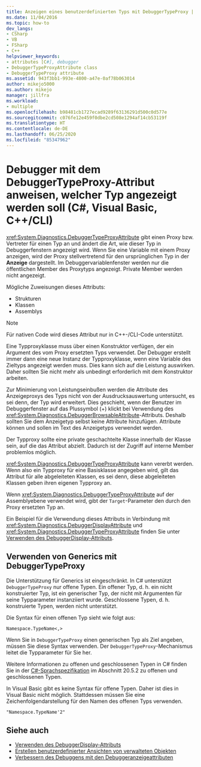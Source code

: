 ```yaml
---
title: Anzeigen eines benutzerdefinierten Typs mit DebuggerTypeProxy | Microsoft-Dokumentation
ms.date: 11/04/2016
ms.topic: how-to
dev_langs:
- CSharp
- VB
- FSharp
- C++
helpviewer_keywords:
- attributes [C#], debugger
- DebuggerTypeProxyAttribute class
- DebuggerTypeProxy attribute
ms.assetid: 943f3bb1-993e-4800-a47e-0af78b063014
author: mikejo5000
ms.author: mikejo
manager: jillfra
ms.workload:
- multiple
ms.openlocfilehash: b98481cb1727ecad9289f63136291d500c0d577e
ms.sourcegitcommit: c076fe12e459f0dbe2cd508e1294af14cb53119f
ms.translationtype: HT
ms.contentlocale: de-DE
ms.lasthandoff: 06/25/2020
ms.locfileid: "85347962"
---
```

# <a name="tell-the-debugger-what-type-to-show-using-debuggertypeproxy-attribute-c-visual-basic-ccli"></a>Debugger mit dem DebuggerTypeProxy-Attribut anweisen, welcher Typ angezeigt werden soll (C#, Visual Basic, C++/CLI)

<xref:System.Diagnostics.DebuggerTypeProxyAttribute> gibt einen Proxy bzw. Vertreter für einen Typ an und ändert die Art, wie dieser Typ in Debuggerfenstern angezeigt wird. Wenn Sie eine Variable mit einem Proxy anzeigen, wird der Proxy stellvertretend für den ursprünglichen Typ in der **Anzeige** dargestellt. Im Debuggervariablenfenster werden nur die öffentlichen Member des Proxytyps angezeigt. Private Member werden nicht angezeigt.

Mögliche Zuweisungen dieses Attributs:

- Strukturen
- Klassen
- Assemblys

> [!NOTE]
> Für nativen Code wird dieses Attribut nur in C++-/CLI-Code unterstützt.

Eine Typproxyklasse muss über einen Konstruktor verfügen, der ein Argument des vom Proxy ersetzten Typs verwendet. Der Debugger erstellt immer dann eine neue Instanz der Typproxyklasse, wenn eine Variable des Zieltyps angezeigt werden muss. Dies kann sich auf die Leistung auswirken. Daher sollten Sie nicht mehr als unbedingt erforderlich mit dem Konstruktor arbeiten.

Zur Minimierung von Leistungseinbußen werden die Attribute des Anzeigeproxys des Typs nicht von der Ausdrucksauswertung untersucht, es sei denn, der Typ wird erweitert. Dies geschieht, wenn der Benutzer im Debuggerfenster auf das Plussymbol (+) klickt bei Verwendung des <xref:System.Diagnostics.DebuggerBrowsableAttribute>-Attributs. Deshalb sollten Sie dem Anzeigetyp selbst keine Attribute hinzufügen. Attribute können und sollen im Text des Anzeigetyps verwendet werden.

Der Typproxy sollte eine private geschachtelte Klasse innerhalb der Klasse sein, auf die das Attribut abzielt. Dadurch ist der Zugriff auf interne Member problemlos möglich.

<xref:System.Diagnostics.DebuggerTypeProxyAttribute> kann vererbt werden. Wenn also ein Typproxy für eine Basisklasse angegeben wird, gilt das Attribut für alle abgeleiteten Klassen, es sei denn, diese abgeleiteten Klassen geben ihren eigenen Typproxy an.

Wenn <xref:System.Diagnostics.DebuggerTypeProxyAttribute> auf der Assemblyebene verwendet wird, gibt der `Target`-Parameter den durch den Proxy ersetzten Typ an.

Ein Beispiel für die Verwendung dieses Attributs in Verbindung mit <xref:System.Diagnostics.DebuggerDisplayAttribute> und <xref:System.Diagnostics.DebuggerTypeProxyAttribute> finden Sie unter [Verwenden des DebuggerDisplay-Attributs](../debugger/using-the-debuggerdisplay-attribute.md).

## <a name="using-generics-with-debuggertypeproxy"></a>Verwenden von Generics mit DebuggerTypeProxy

Die Unterstützung für Generics ist eingeschränkt. In C# unterstützt `DebuggerTypeProxy` nur offene Typen. Ein offener Typ, d. h. ein nicht konstruierter Typ, ist ein generischer Typ, der nicht mit Argumenten für seine Typparameter instanziiert wurde. Geschlossene Typen, d. h. konstruierte Typen, werden nicht unterstützt.

Die Syntax für einen offenen Typ sieht wie folgt aus:

`Namespace.TypeName<,>`

Wenn Sie in `DebuggerTypeProxy` einen generischen Typ als Ziel angeben, müssen Sie diese Syntax verwenden. Der `DebuggerTypeProxy`-Mechanismus leitet die Typparameter für Sie her.

Weitere Informationen zu offenen und geschlossenen Typen in C# finden Sie in der [C#-Sprachspezifikation](/dotnet/csharp/language-reference/language-specification) im Abschnitt 20.5.2 zu offenen und geschlossenen Typen.

In Visual Basic gibt es keine Syntax für offene Typen. Daher ist dies in Visual Basic nicht möglich. Stattdessen müssen Sie eine Zeichenfolgendarstellung für den Namen des offenen Typs verwenden.

`"Namespace.TypeName'2"`

## <a name="see-also"></a>Siehe auch

- [Verwenden des DebuggerDisplay-Attributs](../debugger/using-the-debuggerdisplay-attribute.md)
- [Erstellen benutzerdefinierter Ansichten von verwalteten Objekten](../debugger/create-custom-views-of-managed-objects.md)
- [Verbessern des Debuggens mit den Debuggeranzeigeattributen](/dotnet/framework/debug-trace-profile/enhancing-debugging-with-the-debugger-display-attributes)
